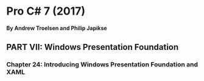 # Pro C# 7 (2017)  
__By Andrew Troelsen and Philip Japikse__   

## PART VII: Windows Presentation Foundation  

### Chapter 24: Introducing Windows Presentation Foundation and XAML  
 
